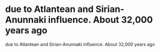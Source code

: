 # due to Atlantean and Sirian-Anunnaki influence. About 32,000 years ago

due to Atlantean and Sirian-Anunnaki influence. About 32,000 years ago